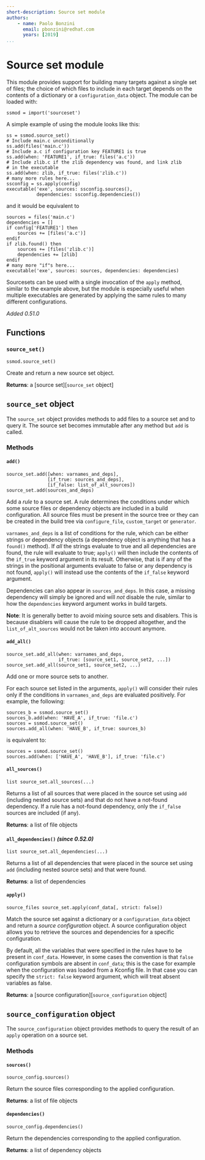```yaml
---
short-description: Source set module
authors:
    - name: Paolo Bonzini
      email: pbonzini@redhat.com
      years: [2019]
...
```


# Source set module

This module provides support for building many targets against a
single set of files; the choice of which files to include in each
target depends on the contents of a dictionary or a
`configuration_data` object. The module can be loaded with:

```meson
ssmod = import('sourceset')
```

A simple example of using the module looks like this:

```meson
ss = ssmod.source_set()
# Include main.c unconditionally
ss.add(files('main.c'))
# Include a.c if configuration key FEATURE1 is true
ss.add(when: 'FEATURE1', if_true: files('a.c'))
# Include zlib.c if the zlib dependency was found, and link zlib
# in the executable
ss.add(when: zlib, if_true: files('zlib.c'))
# many more rules here...
ssconfig = ss.apply(config)
executable('exe', sources: ssconfig.sources(),
           dependencies: ssconfig.dependencies())
```

and it would be equivalent to

```meson
sources = files('main.c')
dependencies = []
if config['FEATURE1'] then
    sources += [files('a.c')]
endif
if zlib.found() then
    sources += [files('zlib.c')]
    dependencies += [zlib]
endif
# many more "if"s here...
executable('exe', sources: sources, dependencies: dependencies)
```

Sourcesets can be used with a single invocation of the `apply` method,
similar to the example above, but the module is especially useful when
multiple executables are generated by applying the same rules to many
different configurations.

*Added 0.51.0*

## Functions

### `source_set()`

```meson
ssmod.source_set()
```

Create and return a new source set object.

**Returns**: a [source set][`source_set` object]

## `source_set` object

The `source_set` object provides methods to add files to a source set
and to query it. The source set becomes immutable after any method but
`add` is called.

### Methods

#### `add()`

```meson
source_set.add([when: varnames_and_deps],
               [if_true: sources_and_deps],
               [if_false: list_of_alt_sources])
source_set.add(sources_and_deps)
```

Add a *rule* to a source set. A rule determines the conditions under
which some source files or dependency objects are included in a build
configuration. All source files must be present in the source tree or
they can be created in the build tree via `configure_file`,
`custom_target` or `generator`.

`varnames_and_deps` is a list of conditions for the rule, which can be
either strings or dependency objects (a dependency object is anything
that has a `found()` method). If *all* the strings evaluate to true
and all dependencies are found, the rule will evaluate to true;
`apply()` will then include the contents of the `if_true` keyword
argument in its result. Otherwise, that is if any of the strings in
the positional arguments evaluate to false or any dependency is not
found, `apply()` will instead use the contents of the `if_false`
keyword argument.

Dependencies can also appear in `sources_and_deps`. In this case, a
missing dependency will simply be ignored and will *not* disable the
rule, similar to how the `dependencies` keyword argument works in
build targets.

**Note**: It is generally better to avoid mixing source sets and
disablers. This is because disablers will cause the rule to be dropped
altogether, and the `list_of_alt_sources` would not be taken into
account anymore.

#### `add_all()`

```meson
source_set.add_all(when: varnames_and_deps,
                   if_true: [source_set1, source_set2, ...])
source_set.add_all(source_set1, source_set2, ...)
```

Add one or more source sets to another.

For each source set listed in the arguments, `apply()` will consider
their rules only if the conditions in `varnames_and_deps` are
evaluated positively. For example, the following:

```meson
sources_b = ssmod.source_set()
sources_b.add(when: 'HAVE_A', if_true: 'file.c')
sources = ssmod.source_set()
sources.add_all(when: 'HAVE_B', if_true: sources_b)
```

is equivalent to:

```meson
sources = ssmod.source_set()
sources.add(when: ['HAVE_A', 'HAVE_B'], if_true: 'file.c')
```

#### `all_sources()`

```meson
list source_set.all_sources(...)
```

Returns a list of all sources that were placed in the source set using
`add` (including nested source sets) and that do not have a not-found
dependency. If a rule has a not-found dependency, only the `if_false`
sources are included (if any).

**Returns**: a list of file objects

#### `all_dependencies()` *(since 0.52.0)*

```meson
list source_set.all_dependencies(...)
```

Returns a list of all dependencies that were placed in the source set
using `add` (including nested source sets) and that were found.

**Returns**: a list of dependencies

#### `apply()`

```meson
source_files source_set.apply(conf_data[, strict: false])
```

Match the source set against a dictionary or a `configuration_data`
object and return a *source configuration* object. A source
configuration object allows you to retrieve the sources and
dependencies for a specific configuration.

By default, all the variables that were specified in the rules have to
be present in `conf_data`. However, in some cases the convention is
that `false` configuration symbols are absent in `conf_data`; this is
the case for example when the configuration was loaded from a Kconfig
file. In that case you can specify the `strict: false` keyword
argument, which will treat absent variables as false.

**Returns**: a [source configuration][`source_configuration` object]

## `source_configuration` object

The `source_configuration` object provides methods to query the result of an
`apply` operation on a source set.

### Methods

#### `sources()`

```meson
source_config.sources()
```

Return the source files corresponding to the applied configuration.

**Returns**: a list of file objects

#### `dependencies()`

```meson
source_config.dependencies()
```

Return the dependencies corresponding to the applied configuration.

**Returns**: a list of dependency objects
